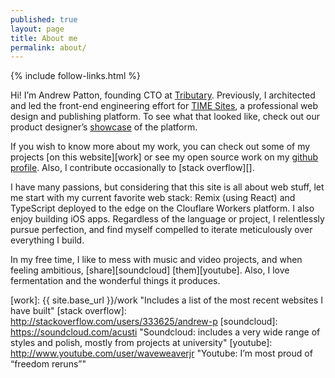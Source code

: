 ```yaml
---
published: true
layout: page
title: About me
permalink: about/
---
```

{% include follow-links.html %}
<p class="vcard">Hi! I’m <span class="fn">Andrew Patton</span>, founding <span class="title">CTO</span> at <a class="org url" href="https://www.tributary.app">Tributary</a>. Previously, I architected and led the front-end engineering effort for <a href="https://timesites.com">TIME Sites</a>, a professional web design and publishing platform. To see what that looked like, check out our product designer’s <a href="https://jeremy-willer.getbrandcast.com">showcase</a> of the platform.</p>

If you wish to know more about my work, you can check out some of my projects [on this website][work] or see my open source work on my [github profile][]. Also, I contribute occasionally to [stack overflow][].

I have many passions, but considering that this site is all about web stuff, let me start with my current favorite web stack: Remix (using React) and TypeScript deployed to the edge on the Clouflare Workers platform. I also enjoy building iOS apps. Regardless of the language or project, I relentlessly pursue perfection, and find myself compelled to iterate meticulously over everything I build.

In my free time, I like to mess with music and video projects, and when feeling ambitious, [share][soundcloud] [them][youtube]. Also, I love fermentation and the wonderful things it produces.

[github profile]: https://github.com/acusti "WordPress plugins, mini sites, node.js-related forks, etc."
[work]: {{ site.base_url }}/work "Includes a list of the most recent websites I have built"
[stack overflow]: http://stackoverflow.com/users/333625/andrew-p
[soundcloud]: https://soundcloud.com/acusti "Soundcloud: includes a very wide range of styles and polish, mostly from projects at university"
[youtube]: http://www.youtube.com/user/waveweaverjr "Youtube: I’m most proud of “freedom reruns”"
